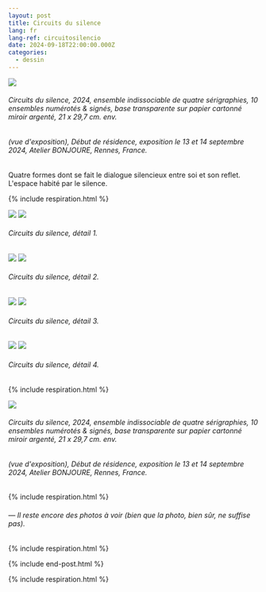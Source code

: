 ```yaml
---
layout: post
title: Circuits du silence
lang: fr
lang-ref: circuitosilencio
date: 2024-09-18T22:00:00.000Z
categories:
  - dessin
---
```


![](</imgs/PXL_20241004_143006256.NIGHT-10 -UP.jpg>)

###### *Circuits du silence*, 2024, ensemble indissociable de quatre sérigraphies, 10 ensembles numérotés & signés, base transparente sur papier cartonné miroir argenté, 21 x 29,7 cm. env.

###### (vue d'exposition), *Début de résidence*, exposition le 13 et 14 septembre 2024, Atelier BONJOURE, Rennes, France.

Quatre formes dont se fait le dialogue silencieux entre soi et son reflet.
L'espace habité par le silence.

{% include respiration.html %}

![](</imgs/PXL_20241004_142041293.NIGHT-1 -UP.jpg>)
![](</imgs/PXL_20241004_142105513.NIGHT-2 -UP.jpg>)

###### *Circuits du silence*, détail 1.

![](</imgs/PXL_20241004_142203629.NIGHT-3 -UP.jpg>)
![](/imgs/PXL_20241004_142237973.NIGHT-4.jpg)

###### *Circuits du silence*, détail 2.

![](</imgs/PXL_20241004_142328006.NIGHT-5 -UP.jpg>)
![](</imgs/PXL_20241004_142343288.NIGHT-6 -UP.jpg>)

###### *Circuits du silence*, détail 3.

![](</imgs/PXL_20241004_142421869.NIGHT-7 -UP.jpg>)
![](</imgs/PXL_20241004_142434462.NIGHT-8 -UP.jpg>)

###### *Circuits du silence*, détail 4.

{% include respiration.html %}

![](</imgs/PXL_20241004_142929492.NIGHT-9 -UP.jpg>)

###### *Circuits du silence*, 2024, ensemble indissociable de quatre sérigraphies, 10 ensembles numérotés & signés, base transparente sur papier cartonné miroir argenté, 21 x 29,7 cm. env.

###### (vue d'exposition), *Début de résidence*, exposition le 13 et 14 septembre 2024, Atelier BONJOURE, Rennes, France.

{% include respiration.html %}

###### — *Il reste encore des photos à voir (bien que la photo, bien sûr, ne suffise pas).*

{% include respiration.html %}

{% include end-post.html %}

{% include respiration.html %}
